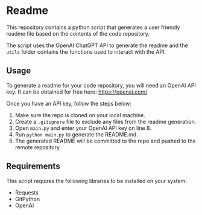 
# Readme

This repository contains a python script that generates a user friendly readme file based on the contents of the code repository. 

The script uses the OpenAI ChatGPT API to generate the readme and the `utils` folder contains the functions used to interact with the API.

## Usage

To generate a readme for your code repository, you will need an OpenAI API key. It can be obtained for free here: https://openai.com/

Once you have an API key, follow the steps below:

1. Make sure the repo is cloned on your local machine.
2. Create a `.gitignore` file to exclude any files from the readme generation.
3. Open `main.py` and enter your OpenAI API key on line 8.
4. Run `python main.py` to generate the README.md.
5. The generated README will be committed to the repo and pushed to the remote repository.

## Requirements

This script requires the following libraries to be installed on your system:
- Requests
- GitPython
- OpenAI
